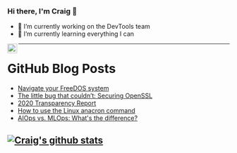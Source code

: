 ### Hi there, I'm Craig 👋

<!--
**CraigTeelFugro/CraigTeelFugro** is a ✨ _special_ ✨ repository because its `README.md` (this file) appears on your GitHub profile.

Here are some ideas to get you started:
-->

- 🔭 I’m currently working on the DevTools team
- 🌱 I’m currently learning everything I can

[<img align="left" alt="Craig Teel | LinkedIn" width="22px" src="https://cdn.jsdelivr.net/npm/simple-icons@v3/icons/linkedin.svg" />][linkedin]

---

# GitHub Blog Posts

<!-- BLOG-POST-LIST:START -->
- [Navigate your FreeDOS system](https://opensource.com/article/21/2/freedos-dir)
- [The little bug that couldn’t: Securing OpenSSL](https://github.blog/2021-02-25-the-little-bug-that-couldnt-securing-openssl/)
- [2020 Transparency Report](https://github.blog/2021-02-25-2020-transparency-report/)
- [How to use the Linux anacron command](https://opensource.com/article/21/2/linux-automation)
- [AIOps vs. MLOps: What&#039;s the difference?](https://opensource.com/article/21/2/aiops-vs-mlops)
<!-- BLOG-POST-LIST:END -->

## [![Craig's github stats](https://github-readme-stats.vercel.app/api?username=craigteelfugro)](https://github.com/anuraghazra/github-readme-stats)


[linkedin]: https://linkedin.com/in/craig-teel-b8786771
